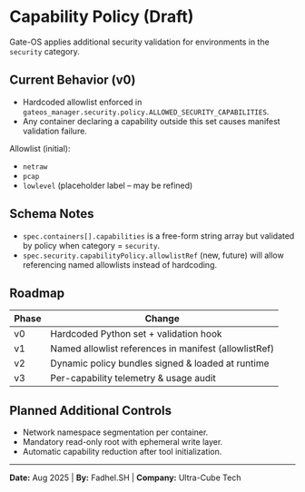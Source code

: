 # Capability Policy (Draft)

Gate-OS applies additional security validation for environments in the `security` category.

## Current Behavior (v0)

- Hardcoded allowlist enforced in `gateos_manager.security.policy.ALLOWED_SECURITY_CAPABILITIES`.
- Any container declaring a capability outside this set causes manifest validation failure.

Allowlist (initial):

- `netraw`
- `pcap`
- `lowlevel` (placeholder label – may be refined)

## Schema Notes

- `spec.containers[].capabilities` is a free-form string array but validated by policy when category = `security`.
- `spec.security.capabilityPolicy.allowlistRef` (new, future) will allow referencing named allowlists instead of hardcoding.

## Roadmap

| Phase | Change |
|-------|--------|
| v0 | Hardcoded Python set + validation hook |
| v1 | Named allowlist references in manifest (allowlistRef) |
| v2 | Dynamic policy bundles signed & loaded at runtime |
| v3 | Per-capability telemetry & usage audit |

## Planned Additional Controls

- Network namespace segmentation per container.
- Mandatory read-only root with ephemeral write layer.
- Automatic capability reduction after tool initialization.

---
**Date:** Aug 2025 | **By:** Fadhel.SH | **Company:** Ultra-Cube Tech

